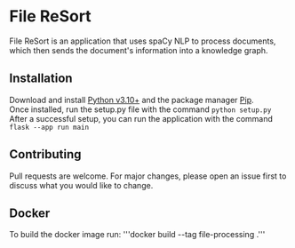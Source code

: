 # File ReSort

File ReSort is an application that uses spaCy NLP to process documents, which then sends the document's information into a knowledge graph.

## Installation

Download and install [Python v3.10+](https://www.python.org/downloads/) and the package manager [Pip](https://pip.pypa.io/en/stable/).
<br/>
Once installed, run the setup.py file with the command
```python setup.py```
<br/>
After a successful setup, you can run the application with the command ```flask --app run main```

## Contributing

Pull requests are welcome. For major changes, please open an issue first to discuss what you would like to change.

## Docker

To build the docker image run:  '''docker build --tag file-processing .'''
